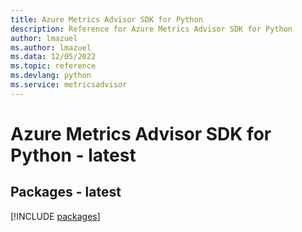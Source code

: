 ```yaml
---
title: Azure Metrics Advisor SDK for Python
description: Reference for Azure Metrics Advisor SDK for Python
author: lmazuel
ms.author: lmazuel
ms.data: 12/05/2022
ms.topic: reference
ms.devlang: python
ms.service: metricsadvisor
---
```

# Azure Metrics Advisor SDK for Python - latest
## Packages - latest
[!INCLUDE [packages](metrics-advisor-index.md)]